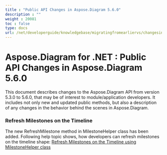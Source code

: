 ```yaml
---
title : "Public API Changes in Aspose.Diagram 5.6.0" 
description : "" 
weight : 20081 
toc : false
type: docs
url: /net/developerguide/knowledgebase/migratingfromearliervs/changesin5xx/public+api+changes+in+aspose.diagram+5.6.0/
---
```


# Aspose.Diagram for .NET : Public API Changes in Aspose.Diagram 5.6.0


This document describes changes to the Aspose.Diagram API from version 5.3.0 to 5.6.0, that may be of interest to module/application developers. It includes not only new and updated public methods, but also a description of any changes in the behavior behind the scenes in Aspose.Diagram. 

### Refresh Milestones on the Timeline

The new RefreshMilestone method in MilestoneHelper class has been added. Following help topic shows, how developers can refresh milestones on the timeline shape: [Refresh Milestones on the Timeline using MilestoneHelper class](/pages/createpage.action?spaceKey=diagramnet&title=Refresh+Milestones+on+the+Timeline+in+Visio&linkCreation=true&fromPageId=18350114)

